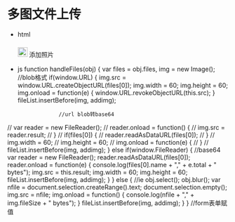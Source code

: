 # 多图文件上传
* html 
    <div id="fileList" class="flex flex-box flex-row flex-start flex-wrap">
			<div id="addimg" class="flex flex-column flex-centerss addimg-div">
			<img src="../image/add.png" style="width: 22px;height: 22px;padding-top: 7px;margin-bottom: 5px;">
			<span class="addimg-title">添加照片</span>
			</div>
		</div>
		<input type="file" id="fileElem" data-validate="fileElem" data-describedby="fileElem-description" multiple accept="image/*" onchange="handleFiles(this)" style="display: none">
 * js
 function handleFiles(obj) {
				var files = obj.files,
					img = new Image();
				//blob格式
				if(window.URL) {
					img.src = window.URL.createObjectURL(files[0]);
					img.width = 60;
					img.height = 60;
					img.onload = function(e) {
						window.URL.revokeObjectURL(this.src);
					}
					fileList.insertBefore(img, addimg);

					//url blob转base64
//					var reader = new FileReader();
//					reader.onload = function() {
//						img.src = reader.result;
//					}
//					if(files[0]) {
//						reader.readAsDataURL(files[0]);
//					}
//					img.width = 60;
//					img.height = 60;
//					img.onload = function(e) {
//					}
//					fileList.insertBefore(img, addimg);
				} else if(window.FileReader) {
					//base64
					var reader = new FileReader();
					reader.readAsDataURL(files[0]);
					reader.onload = function(e) {
						console.log(files[0].name + "," + e.total + " bytes");
						img.src = this.result;
						img.width = 60;
						img.height = 60;
						fileList.insertBefore(img, addimg);
					}
				} else {
					//ie
					obj.select();
					obj.blur();
					var nfile = document.selection.createRange().text;
					document.selection.empty();
					img.src = nfile;
					img.onload = function() {
						console.log(nfile + "," + img.fileSize + " bytes");
					}
					fileList.insertBefore(img, addimg);
				}
			}
			//form表单赋值
			
